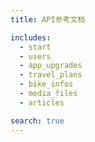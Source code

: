 ```yaml
---
title: API参考文档

includes:
  - start
  - users
  - app_upgrades
  - travel_plans
  - bike_infos
  - media_files
  - articles

search: true
---
```


